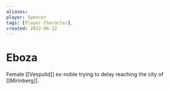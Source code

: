 ```yaml
---
aliases: 
player: Spencer
tags: [Player Character], 
created: 2022-06-12
---
```

# Eboza
Female [[Vespulid]] ex-noble trying to delay reaching the city of [[Mirinberg]].